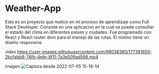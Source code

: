 # Weather-App

Este es un proyecto que realice en mi proceso de aprendizaje como Full Stack Developer.
Consiste en una aplicacion en la cual se puede consultar el estado del clima en diferentes paises y ciudades.
Fue programado con React y React router dom para el manejo de las rutas.
El mismo tiene un diseño responsive.

video
https://user-images.githubusercontent.com/99038380/177391650-2bcfabb8-74fb-4efe-8f11-7a3e509ad588.mp4

imagen
![Captura desde 2022-07-05 15-18-14](https://user-images.githubusercontent.com/99038380/177391844-f8f0cb8b-1c33-4667-b177-72f43bc3ad01.png)
